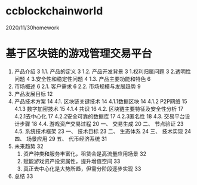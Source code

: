 # ccblockchainworld
2020/11/30homework

基于区块链的游戏管理交易平台	
=====
1. 产品介绍	3
 1.1. 产品的定义	3
 1.2. 产品开发背景	3
   1.权利归属问题	3
   2.透明性问题	4
   3.安全性和稳定性问题	4
 1.3. 产品主要功能和特色	6
2. 市场概述	6
 2.1. 客户需求	6
 2.2. 市场规模与发展趋势	9
3. 产品发展目标	12
4. 产品技术方案	14
 4.1. 区块链关键技术	14
   4.1.1数据区块	14
   4.1.2 P2P网络	15
   4.1.3 数字加密技术	15
   4.1.4 共识	16
 4.2. 区块链主要特征及安全性分析	17
   4.2.1去中心化	17
   4.2.2安全可靠的数据库	17
   4.2.3匿名性	18
 4.3. 交易平台设计步骤	18
 4.4. 游戏资产交易过程	20
   一、 交易生成	20
   二、 节点验证	23
 4.5. 系统技术框架	23
   一、 技术目标	23
   二、 生态体系	24
   三、 技术实现	24
   四、 场景应用	29
   五、 代币经济系统	31
5. 未来趋势	32
   1. 资产种类和服务丰富化，租赁会是高流量应用场景	32
   2. 赋能游戏资产投资属性，提升增值空间	33
   3. 真正去中心化是大势所趋，但需分阶段逐步实现	33
6. 总结	33
